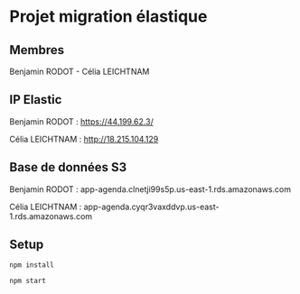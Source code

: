 # Projet migration élastique

## Membres

Benjamin RODOT - Célia LEICHTNAM

## IP Elastic

Benjamin RODOT : https://44.199.62.3/ 

Célia LEICHTNAM : http://18.215.104.129

## Base de données S3

Benjamin RODOT : app-agenda.clnetji99s5p.us-east-1.rds.amazonaws.com 

Célia LEICHTNAM : app-agenda.cyqr3vaxddvp.us-east-1.rds.amazonaws.com 

## Setup

```npm install```

```npm start```
